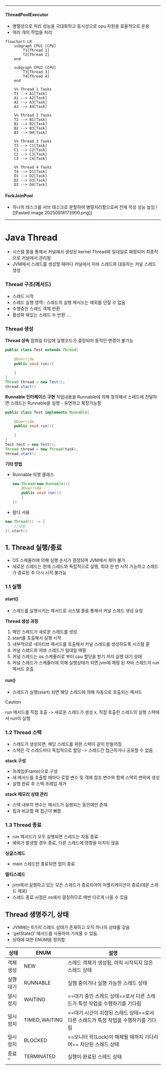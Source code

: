 
---
#### ThreadPoolExecutor
- 병렬성으로 처리 성능을 극대화하고 동시성으로 cpu 자원을 효율적으로 운용
- 여러 개의 작업을 처리

```mermaid
flowchart LR
    subgraph CPU1 [CPU]
        T1[Thread 1]
        T2[Thread 2]
    end

    subgraph CPU2 [CPU]
        T3[Thread 3]
        T4[Thread 4]
    end

    %% Thread 1 Tasks
    T1 --> A1[Task]
    A1 --> A2[Task]
    A2 --> A3[Task]
    A3 --> A4[Task]

    %% Thread 2 Tasks
    T2 --> B1[Task]
    B1 --> B2[Task]
    B2 --> B3[Task]
    B3 --> B4[Task]

    %% Thread 3 Tasks
    T3 --> C1[Task]
    C1 --> C2[Task]
    C2 --> C3[Task]
    C3 --> C4[Task]

    %% Thread 4 Tasks
    T4 --> D1[Task]
    D1 --> D2[Task]
    D2 --> D3[Task]
    D3 --> D4[Task]

```

#### ForkJoinPool
- 하나의  태스크를 서브 태스크로 분할하여 병렬처리함으로써 전체 작성 성능 높임
![[Pasted image 20250918173900.png]]
---
# Java Thread
- 시스템 콜을 통해서 커널에서 생성된 kernel Thread와 일대일로 매핑되어 최종적으로 커널에서 관리됨
- JVM에서 스레드를 생성할 때마다 커널에서 자바 스레드와 대응하는 커널 스레드 생성

### Thread 구조(메서드)
- 스레드 시작
- 스레드 실행 영역 : 스레드의 실행 메서드는 예외를 던질 수 없음
- 수행중인 스레드 객체 반환
- 활성화 돼있는 스레드 수 반환 
....

### Thread 생성
**Thread 상속**
컴파일 타임에 실행코드가 결정되어 동적인 변경이 불가능
```java
public class Test extends Thread{
	
	@Override
	public void run(){
	
	}
}
Thread thread = new Test();
thread.start()
```

**Runnable 인터페이스 구현**
작업내용을 Runnable에 의해 정의해서 스레드에 전달하면 스레드는 Runnable을 실행
	- 유연하고 확장가능함
```java
public class Test implements Runnable{
	
	@Override
	public void run(){
	
	}
}
Test test = new Test();
Thread thread = new Thread(task);
thread.start()
```

**기타 방법**
- Runnable 익명 클래스
	```java
	new Thread(new Runnable(){
		@Override
		public void run(){
		}
	})
	```
- 람다 사용
```java
new Thread(() -> {
	//내용
}).start()
```

## 1. Thread 실행/종료
- OS 스케줄러에 의해 실행 순서가 결정되며 JVM에서 제어 불가
- 새로운 스레드는 현재 스레드와 독립적으로 실행, 최대 한 번 시작 가능하고 스레드가 종료된 후 다시 시작 불가능

### 1.1 실행
#### start()
- 스레드를 실행시키는 메서드로 시스템 콜을 통해서 커널 스레드 생성 요청

**Thread 생성 과정**
1. 메인 스레드가 새로운 스레드를 생성
2. start를 호출해서 실행 시작
3. 내부적으로 네이티브 메서드를 호출해서 커널 스레드를 생성하도록 시스템 콜
4. 커널 스레드와 자바 스레드가 일대일 매핑
5. 커널 스레드는 os 스케쥴러로 부터 cpu 할당을 받기 까지 실행 대기 상태
6. 커널 스레드가 스케쥴러에 의해 실행상태가 되면 jvm에 매핑 된 자바 스레드의 run 메서드 호출

#### run()
- 스레드가 실행(start) 되면 해당 스레드에 의해 자동으로 호출되는 메서드
>[!Caution]
> run 메서드를 직접 호출 -> 새로운 스레드가 생성 x, 직접 호출한 스레드의 실행 스택에서 run이 실행

### 1.2 Thread 스택
- 스레드가 생성되면, 해당 스레드를 위한 스택이 같이 만들어짐
- 스택은 각 스레드마다 독립적으로 할당 -> 스레드간 접근하거나 공유할 수 없음

**stack 구성**
- 프레임(Frame)으로 구성
- 새 메서드를 호출할 때마다 로컬 변수 및 객체 참조 변수와 함께 스택의 맨위에 생성
- 실행 완료 후 스택 프레임 제거 

**stack 메모리 상태 관리**
- 스택 내부의 변수는 메서드가 실행되는 동안에만 존재
- 힙과 비교할 때 접근이 빠름

### 1.3 Thread 종료
- run 메서드가 모두 실행되면 스레드는 자동 종료
- 예외가 발생할 경우 종료, 다른 스레드에 영향을 미치지 않음

**싱글스레드**
- main 스레드만 종료되면 앱이 종료

**멀티스레드**
- jvm에서 실행하고 있는 모든 스레드가 종료되어야 어플리케이션이 종료(데몬 스레드 제외)
- 스레드 종료 시점은 os에서 결정하므로 매번 다르게 나올 수 있음

## Thread 생명주기, 상태
- JVM에는 6가지 스레드 상태가 존재하고 오직 하나의 상태를 갖음
- 'getState()' 메서드를 사용하여 가져올 수 있음.
- 상태에 대한 ENUM을 정의함

| 상태             | ENUM          | 설명                                               |
| -------------- | ------------- | ------------------------------------------------ |
| 객체 생성          | NEW           | 스레드 객체가 생성됨, 아직 시작되지 않은 스레드 상태                   |
| 실행 대기          | RUNNABLE      | 실행 중이거나 실행 가능한 스레드 상태                            |
| 일시 정지          | WAITING       | ==대기 중인 스레드 상태==로서 다른 스레드가 특정 작업을 수행하기를 기다림      |
| 일시 정지          | TIMED_WAITING | ==대기 시간이 지정된 스레드 상태==로서 다른 스레드가 특정 작업을 수행하기를 기다림 |
| 일시 정지          | BLOCKED       | ==모니터 락(Lock)이 해제될 때까지 기다리며== 차단된 스레드 상태         |
| 종료          '' | TERMINATED    | 실행이 완료된 스레드 상태                                   |
